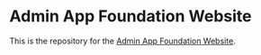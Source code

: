 # Admin App Foundation Website

This is the repository for the [Admin App Foundation Website](https://adminappfoundation.org).
